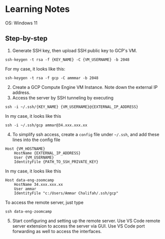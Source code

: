 # Learning Notes

OS: Windows 11

## Step-by-step
1. Generate SSH key, then upload SSH public key to GCP's VM.
```
ssh-keygen -t rsa -f {KEY_NAME} -C {VM_USERNAME} -b 2048 
```
For my case, it looks like this:
```
ssh-keygen -t rsa -f gcp -C ammmar -b 2048
```
2. Create a GCP Compute Engine VM Instance. Note down the external IP address.
3. Access the server by SSH tunneling by executing
```
ssh -i ~/.ssh/{KEY_NAME} {VM_USERNAME}@{EXTERNAL_IP_ADDRESS}
```
In my case, it looks like this
```
ssh -i ~/.ssh/gcp ammar@34.xxx.xxx.xx
```
4. To simplify ssh access, create a `config` file under `~/.ssh`, and add these lines into the config file
```
Host {VM_HOSTNAME}
    HostName {EXTERNAL_IP_ADDRESS}
    User {VM_USERNAME}
    IdentityFile {PATH_TO_SSH_PRIVATE_KEY}
```
In my case, it looks like this
```
Host data-eng-zoomcamp
    HostName 34.xxx.xxx.xx
    User ammar
    IdentityFile "c:/Users/Ammar Chalifah/.ssh/gcp"
```
To access the remote server, just type
```
ssh data-eng-zoomcamp
```
5. Start configuring and setting up the remote server. Use VS Code remote server extension to access the server via GUI. Use VS Code port forwarding as well to access the interfaces.